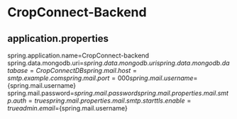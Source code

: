 # CropConnect-Backend


## application.properties
spring.application.name=CropConnect-backend
spring.data.mongodb.uri=${spring.data.mongodb.uri}
spring.data.mongodb.database=CropConnectDB
spring.mail.host=smtp.example.com
spring.mail.port=000
spring.mail.username=${spring.mail.username}
spring.mail.password=${spring.mail.password}
spring.mail.properties.mail.smtp.auth=true
spring.mail.properties.mail.smtp.starttls.enable=true
admin.email=${spring.mail.username}
